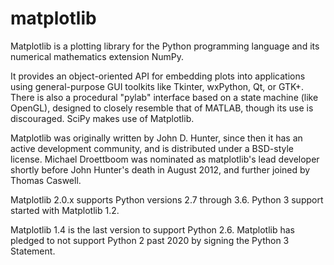 # matplotlib
Matplotlib is a plotting library for the Python programming language and its numerical mathematics extension NumPy. 

It provides an object-oriented API for embedding plots into applications using general-purpose GUI toolkits like Tkinter, wxPython, Qt, or GTK+. There is also a procedural "pylab" interface based on a state machine (like OpenGL), designed to closely resemble that of MATLAB, though its use is discouraged. SciPy makes use of Matplotlib.

Matplotlib was originally written by John D. Hunter, since then it has an active development community, and is distributed under a BSD-style license. Michael Droettboom was nominated as matplotlib's lead developer shortly before John Hunter's death in August 2012, and further joined by Thomas Caswell.

Matplotlib 2.0.x supports Python versions 2.7 through 3.6. Python 3 support started with Matplotlib 1.2. 

Matplotlib 1.4 is the last version to support Python 2.6. Matplotlib has pledged to not support Python 2 past 2020 by signing the Python 3 Statement.
